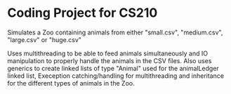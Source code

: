 # Coding Project for CS210

Simulates a Zoo containing animals from either "small.csv", "medium.csv", "large.csv" or "huge.csv"

Uses multithreading to be able to feed animals simultaneously and IO manipulation to properly handle the animals in the CSV files.
Also uses generics to create linked lists of type "Animal" used for the animalLedger linked list, Exeception catching/handling for multithreading and inheritance for the different types of animals in the Zoo.
